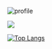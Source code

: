 <!-- ![profile](https://user-images.githubusercontent.com/120158188/236738917-758c06d1-2e86-43e2-9f92-a537ad9c046a.gif) -->
![profile](https://github.com/Rapib/Rapib/assets/120158188/87c1729f-94bc-43f9-b903-413b5184352b)


![](https://komarev.com/ghpvc/?username=rapib&color=green)

[![Top Langs](https://github-readme-stats.vercel.app/api/top-langs/?username=rapib&layout=compact)](https://github.com/rapib/github-readme-stats)

